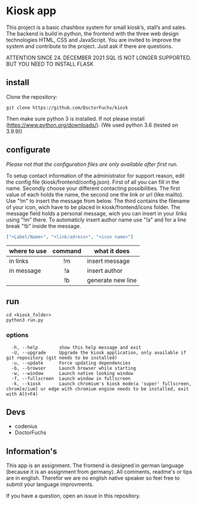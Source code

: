 # Kiosk app

This project is a basic chashbox system for small kiosk’s, stall’s and sales. The backend is build in python, the frontend with the three web design technologies HTML, CSS and JavaScript. You are invited to improve the system and contribute to the project. Just ask if there are questions.

ATTENTION SINCE 24. DECEMBER 2021 SQL IS NOT LONGER SUPPORTED. BUT YOU NEED TO INSTALL FLASK

## install

Clone the repository:
```shell
git clone https://github.com/DoctorFuchs/kiosk
```

Then make sure python 3 is installed. If not please install (https://www.python.org/downloads/). (We used python 3.6 (tested on 3.9.9))

## configurate
*Please not that the configuration files are only available after first run.*

To setup contact information of the administrator for support reason, edit the config file (kiosk/frontend/config.json). First of all you can fill in the name. Secondly choose your different contacting possibilities. The first value of each holds the name, the second one the link or url (like mailto). Use "!m" to insert the message from below. The third contains the filename of your icon, wich have to be placed in kiosk/frontend/icons folder. The message field holds a personal message, wich you can insert in your links using "!m" there. To automaticly insert author name use "!a" and for a line break "!b" inside the message.
```json
["<Label/Name>", "<link/adress>", "<icon name>"]
```

| where to use | command | what it does      |
|--------------|:-------:|-------------------|
| in links     |    !m   | insert message    |
| in message   |    !a   | insert author     |
|              |    !b   | generate new line |

## run

```shell
cd <kiosk_folder>
python3 run.py
```

### options
```
  -h, --help        show this help message and exit
  -U, --upgrade     Upgrade the kiosk application, only available if git repository (git needs to be installed)
  -u, --update      Force updating dependencies
  -b, --browser     Launch browser while starting
  -w, --window      Launch native looking window
  -f, --fullscreen  Launch window in fullscreen
  -k, --kiosk       Launch chromium's kiosk mode(a 'super' fullscreen, chrom[e/ium] or edge with chromium engine needs to be installed, exit with Alt+F4)
```

## Devs
- codenius
- DoctorFuchs

## Information's
This app is an assignment. 
The frontend is designed in german language (because it is an assignment from germany). 
All comments, readme's or tips are in english. 
Therefor we are no english native speaker so feel free to submit your language improvments.

If you have a question, open an issue in this repository.

